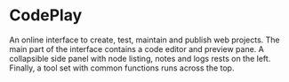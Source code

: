 CodePlay
========

An online interface to create, test, maintain and publish web projects.
The main part of the interface contains a code editor and preview pane. A collapsible side panel with node listing, notes and logs rests on the left. Finally, a tool set with common functions runs across the top.
